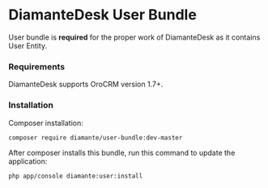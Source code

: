 # DiamanteDesk User Bundle #

User bundle is **required** for the proper work of DiamanteDesk as it contains User Entity.

### Requirements ###

DiamanteDesk supports OroCRM version 1.7+.

### Installation ###

Composer installation: 

```bash
composer require diamante/user-bundle:dev-master
```

After composer installs this bundle, run this command to update the application:

```bash
php app/console diamante:user:install
```